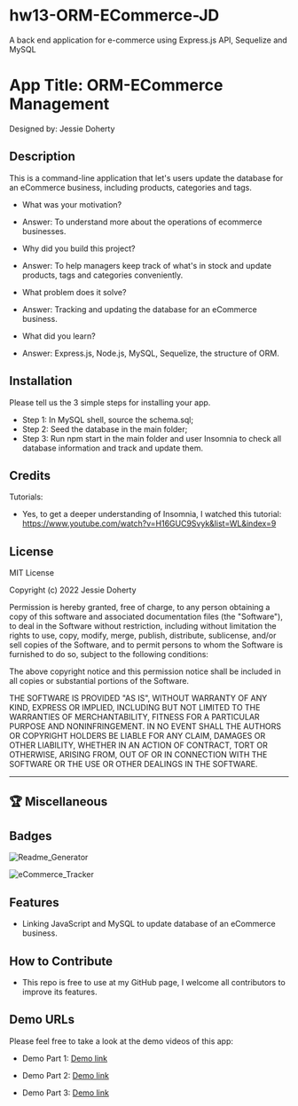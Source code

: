# hw13-ORM-ECommerce-JD

A back end application for e-commerce using Express.js API, Sequelize and MySQL

# App Title: ORM-ECommerce Management

Designed by: Jessie Doherty

## Description

This is a command-line application that let's users update the database for an eCommerce business, including products, categories and tags.

- What was your motivation?
- Answer: To understand more about the operations of ecommerce businesses.

- Why did you build this project?
- Answer: To help managers keep track of what's in stock and update products, tags and categories conveniently.

- What problem does it solve?
- Answer: Tracking and updating the database for an eCommerce business.

- What did you learn?
- Answer: Express.js, Node.js, MySQL, Sequelize, the structure of ORM.

## Installation

Please tell us the 3 simple steps for installing your app.

- Step 1: In MySQL shell, source the schema.sql;
- Step 2: Seed the database in the main folder;
- Step 3: Run npm start in the main folder and user Insomnia to check all database information and track and update them.

## Credits

Tutorials:

- Yes, to get a deeper understanding of Insomnia, I watched this tutorial: https://www.youtube.com/watch?v=H16GUC9Svyk&list=WL&index=9

## License

MIT License

Copyright (c) 2022 Jessie Doherty

Permission is hereby granted, free of charge, to any person obtaining a copy
of this software and associated documentation files (the "Software"), to deal
in the Software without restriction, including without limitation the rights
to use, copy, modify, merge, publish, distribute, sublicense, and/or sell
copies of the Software, and to permit persons to whom the Software is
furnished to do so, subject to the following conditions:

The above copyright notice and this permission notice shall be included in all
copies or substantial portions of the Software.

THE SOFTWARE IS PROVIDED "AS IS", WITHOUT WARRANTY OF ANY KIND, EXPRESS OR
IMPLIED, INCLUDING BUT NOT LIMITED TO THE WARRANTIES OF MERCHANTABILITY,
FITNESS FOR A PARTICULAR PURPOSE AND NONINFRINGEMENT. IN NO EVENT SHALL THE
AUTHORS OR COPYRIGHT HOLDERS BE LIABLE FOR ANY CLAIM, DAMAGES OR OTHER
LIABILITY, WHETHER IN AN ACTION OF CONTRACT, TORT OR OTHERWISE, ARISING FROM,
OUT OF OR IN CONNECTION WITH THE SOFTWARE OR THE USE OR OTHER DEALINGS IN THE
SOFTWARE.

---

## 🏆 Miscellaneous

## Badges

![Readme_Generator](https://img.shields.io/badge/Readme.md-Generator%20v1.0-blue)

![eCommerce_Tracker](https://img.shields.io/badge/eCommerce__Tracker-Sequelize-yellowgreen)

## Features

- Linking JavaScript and MySQL to update database of an eCommerce business.

## How to Contribute

- This repo is free to use at my GitHub page, I welcome all contributors to improve its features.

## Demo URLs

Please feel free to take a look at the demo videos of this app:

- Demo Part 1:
  [Demo link](https://drive.google.com/file/d/18COJumi4hc0g9Jg2bc7Xkln_RYA0yx86/view)

- Demo Part 2:
  [Demo link](https://drive.google.com/file/d/1O0Yeq5t727ibhJu-F5HST-VqClUpqIri/view)

- Demo Part 3:
  [Demo link](https://drive.google.com/file/d/1SbWbXE-8djj3KQUX7oGANOgrtD6KGhCx/view)
